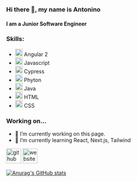 ### Hi there 👋, my name is Antonino
#### I am a Junior Software Engineer

### Skills:
- <img src='https://cdn.jsdelivr.net/npm/simple-icons@3.0.1/icons/angular.svg' alt='angular' height='20'>  Angular 2 
- <img src='https://cdn.jsdelivr.net/npm/simple-icons@3.0.1/icons/javascript.svg' alt='js' height='20'> Javascript
- <img src='https://cdn.jsdelivr.net/npm/simple-icons@3.0.1/icons/cypress.svg' alt='cypress' height='20'> Cypress
- <img src='https://cdn.jsdelivr.net/npm/simple-icons@3.0.1/icons/python.svg' alt='python' height='20'> Phyton 
- <img src='https://cdn.jsdelivr.net/npm/simple-icons@3.0.1/icons/java.svg' alt='java' height='20'> Java 
- <img src='https://cdn.jsdelivr.net/npm/simple-icons@3.0.1/icons/html5.svg' alt='html' height='20'> HTML 
- <img src='https://cdn.jsdelivr.net/npm/simple-icons@3.0.1/icons/css3.svg' alt='css' height='20'> CSS 

### Working on...

- 🔭 I’m currently working on this page. 
- 🌱 I’m currently learning React, Next.js, Tailwind 


[<img src='https://cdn.jsdelivr.net/npm/simple-icons@3.0.1/icons/github.svg' alt='github' height='40'>](https://github.com/gepp4)  [<img src='https://cdn.jsdelivr.net/npm/simple-icons@3.0.1/icons/icloud.svg' alt='website' height='40'>](https://gepp4.github.io/)  

[![Anurag's GitHub stats](https://github-readme-stats.vercel.app/api?username=gepp4)](https://github.com/anuraghazra/github-readme-stats)
